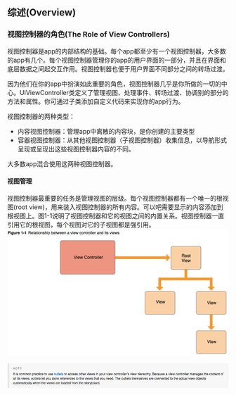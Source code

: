 ## 综述\(Overview\)

### 视图控制器的角色\(The Role of View Controllers\)

视图控制器是app的内部结构的基础。每个app都至少有一个视图控制器，大多数的app有几个。每个视图控制器管理你的app的用户界面的一部分，并且在界面和底层数据之间起交互作用。视图控制器也便于用户界面不同部分之间的转场过渡。

因为他们在你的app中扮演如此重要的角色，视图控制器几乎是你所做的一切的中心。UIViewController类定义了管理视图、处理事件、转场过渡、协调别的部分的方法和属性。你可通过子类添加自定义代码来实现你的app行为。

视图控制器的两种类型：

* 内容视图控制器：管理app中离散的内容块，是你创建的主要类型
* 容器视图控制器：从其他视图控制器（子视图控制器）收集信息，以导航形式呈现或呈现出这些视图控制器内容的不同。

大多数app混合使用这两种视图控制器。

#### 视图管理

视图控制器最重要的任务是管理视图的层级。每个视图控制器都有一个唯一的根视图\(root view\)，用来装入视图控制器的所有内容。可以吧需要显示的内容添加到根视图上。图1-1说明了视图控制器和它的视图之间的内置关系。视图控制器一直引用它的根视图，每个视图对它的子视图都是强引用。
![](/assets/Snip20161017_5.png)

![](/assets/Snip20161019_1.png)

